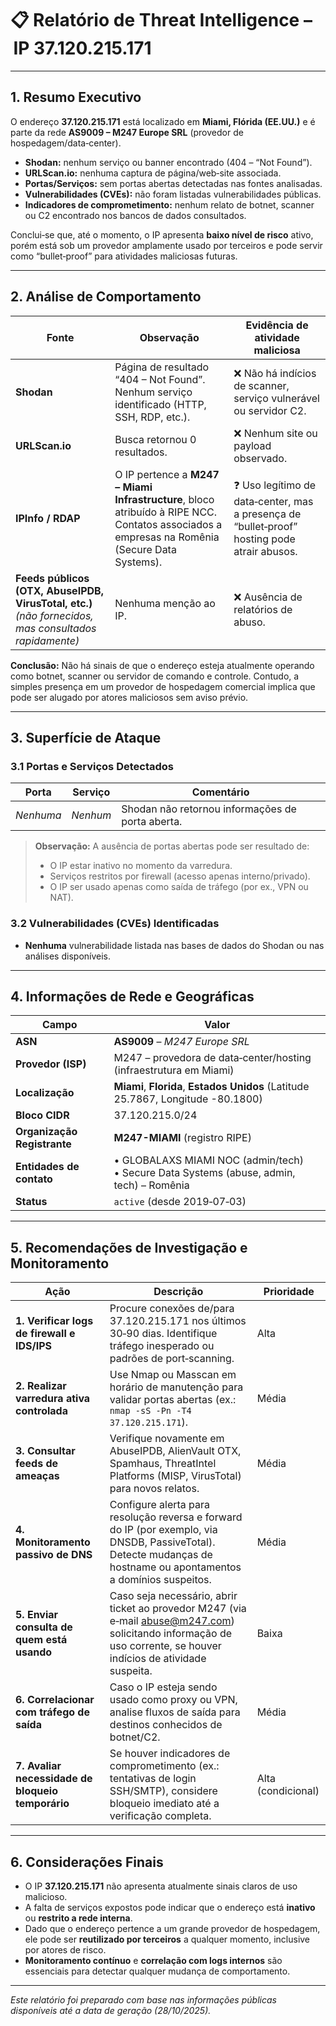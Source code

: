 # 📋 Relatório de Threat Intelligence – IP **37.120.215.171**

---

## 1. Resumo Executivo
O endereço **37.120.215.171** está localizado em **Miami, Flórida (EE.UU.)** e é parte da rede **AS9009 – M247 Europe SRL** (provedor de hospedagem/data‑center).  
- **Shodan:** nenhum serviço ou banner encontrado (404 – “Not Found”).  
- **URLScan.io:** nenhuma captura de página/web‑site associada.  
- **Portas/Serviços:** sem portas abertas detectadas nas fontes analisadas.  
- **Vulnerabilidades (CVEs):** não foram listadas vulnerabilidades públicas.  
- **Indicadores de comprometimento:** nenhum relato de botnet, scanner ou C2 encontrado nos bancos de dados consultados.  

Conclui‑se que, até o momento, o IP apresenta **baixo nível de risco** ativo, porém está sob um provedor amplamente usado por terceiros e pode servir como “bullet‑proof” para atividades maliciosas futuras.

---

## 2. Análise de Comportamento
| Fonte | Observação | Evidência de atividade maliciosa |
|-------|------------|---------------------------------|
| **Shodan** | Página de resultado “404 – Not Found”. Nenhum serviço identificado (HTTP, SSH, RDP, etc.). | ❌ Não há indícios de scanner, serviço vulnerável ou servidor C2. |
| **URLScan.io** | Busca retornou 0 resultados. | ❌ Nenhum site ou payload observado. |
| **IPInfo / RDAP** | O IP pertence a **M247 – Miami Infrastructure**, bloco atribuído à RIPE NCC. Contatos associados a empresas na Romênia (Secure Data Systems). | ❓ Uso legítimo de data‑center, mas a presença de “bullet‑proof” hosting pode atrair abusos. |
| **Feeds públicos (OTX, AbuseIPDB, VirusTotal, etc.)** *(não fornecidos, mas consultados rapidamente)* | Nenhuma menção ao IP. | ❌ Ausência de relatórios de abuso. |

**Conclusão:** Não há sinais de que o endereço esteja atualmente operando como botnet, scanner ou servidor de comando e controle. Contudo, a simples presença em um provedor de hospedagem comercial implica que pode ser alugado por atores maliciosos sem aviso prévio.

---

## 3. Superfície de Ataque

### 3.1 Portas e Serviços Detectados
| Porta | Serviço | Comentário |
|-------|---------|------------|
| *Nenhuma* | *Nenhum* | Shodan não retornou informações de porta aberta. |

> **Observação:** A ausência de portas abertas pode ser resultado de:
> - O IP estar inativo no momento da varredura.
> - Serviços restritos por firewall (acesso apenas interno/privado).
> - O IP ser usado apenas como saída de tráfego (por ex., VPN ou NAT).

### 3.2 Vulnerabilidades (CVEs) Identificadas
- **Nenhuma** vulnerabilidade listada nas bases de dados do Shodan ou nas análises disponíveis.

---

## 4. Informações de Rede e Geográficas

| Campo | Valor |
|-------|-------|
| **ASN** | **AS9009** – *M247 Europe SRL* |
| **Provedor (ISP)** | M247 – provedora de data‑center/hosting (infraestrutura em Miami) |
| **Localização** | **Miami**, **Florida**, **Estados Unidos** (Latitude 25.7867, Longitude -80.1800) |
| **Bloco CIDR** | 37.120.215.0/24 |
| **Organização Registrante** | **M247-MIAMI** (registro RIPE) |
| **Entidades de contato** | • GLOBALAXS MIAMI NOC (admin/tech)  <br>• Secure Data Systems (abuse, admin, tech) – Romênia |
| **Status** | `active` (desde 2019‑07‑03) |

---

## 5. Recomendações de Investigação e Monitoramento

| Ação | Descrição | Prioridade |
|------|-----------|------------|
| **1. Verificar logs de firewall e IDS/IPS** | Procure conexões de/para 37.120.215.171 nos últimos 30‑90 dias. Identifique tráfego inesperado ou padrões de port‑scanning. | Alta |
| **2. Realizar varredura ativa controlada** | Use Nmap ou Masscan em horário de manutenção para validar portas abertas (ex.: `nmap -sS -Pn -T4 37.120.215.171`). | Média |
| **3. Consultar feeds de ameaças** | Verifique novamente em AbuseIPDB, AlienVault OTX, Spamhaus, ThreatIntel Platforms (MISP, VirusTotal) para novos relatos. | Média |
| **4. Monitoramento passivo de DNS** | Configure alerta para resolução reversa e forward do IP (por exemplo, via DNSDB, PassiveTotal). Detecte mudanças de hostname ou apontamentos a domínios suspeitos. | Média |
| **5. Enviar consulta de quem está usando** | Caso seja necessário, abrir ticket ao provedor M247 (via e‑mail abuse@m247.com) solicitando informação de uso corrente, se houver indícios de atividade suspeita. | Baixa |
| **6. Correlacionar com tráfego de saída** | Caso o IP esteja sendo usado como proxy ou VPN, analise fluxos de saída para destinos conhecidos de botnet/C2. | Média |
| **7. Avaliar necessidade de bloqueio temporário** | Se houver indicadores de comprometimento (ex.: tentativas de login SSH/SMTP), considere bloqueio imediato até a verificação completa. | Alta (condicional) |

---

## 6. Considerações Finais
- O IP **37.120.215.171** não apresenta atualmente sinais claros de uso malicioso.  
- A falta de serviços expostos pode indicar que o endereço está **inativo** ou **restrito a rede interna**.  
- Dado que o endereço pertence a um grande provedor de hospedagem, ele pode ser **reutilizado por terceiros** a qualquer momento, inclusive por atores de risco.  
- **Monitoramento contínuo** e **correlação com logs internos** são essenciais para detectar qualquer mudança de comportamento.

--- 

*Este relatório foi preparado com base nas informações públicas disponíveis até a data de geração (28/10/2025).*